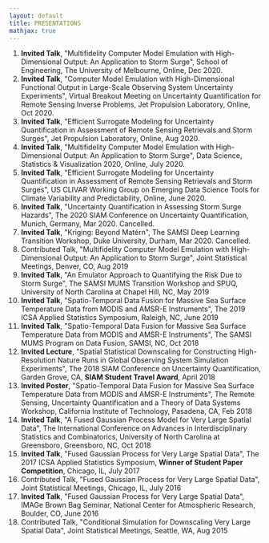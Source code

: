 ```yaml
---
layout: default
title: PRESENTATIONS
mathjax: true
---
```


<p style="line-height: 1.4em;">
<ol> 

<li> <b>Invited Talk</b>, "Multifidelity Computer Model Emulation with High-Dimensional Output: An Application to Storm Surge", School of Engineering, The University of Melbourne, Online,  Dec 2020.
</li>

<li> <b>Invited Talk</b>, "Computer Model Emulation with High-Dimensional Functional Output in Large-Scale Observing System Uncertainty Experiments", Virtual Breakout Meeting on Uncertainty Quantification for Remote Sensing Inverse Problems, Jet Propulsion Laboratory, Online, Oct 2020.
</li>

<li> <b>Invited Talk</b>, "Efficient Surrogate Modeling for Uncertainty Quantification in Assessment of Remote Sensing Retrievals and Storm Surges", Jet Propulsion Laboratory, Online, Aug 2020.
</li>

<li> <b>Invited Talk</b>, "Multifidelity Computer Model Emulation with High-Dimensional Output: An Application to Storm Surge", Data Science, Statistics & Visualization 2020, Online,  July 2020.
</li>

<li> <b>Invited Talk</b>, "Efficient Surrogate Modeling for Uncertainty Quantification in Assessment of Remote Sensing Retrievals and Storm Surges", US CLIVAR Working Group on Emerging Data Science Tools for Climate Variability and Predictability, Online, June 2020.
</li>

<li> <b>Invited Talk</b>, "Uncertainty Quantification in Assessing Storm Surge Hazards",  The 2020 SIAM Conference on Uncertainty Quantification, Munich, Germany, Mar 2020. Cancelled. </li> 

<li> <b> Invited Talk</b>, "Kriging: Beyond Matérn", The SAMSI Deep Learning Transition Workshop, Duke University, Durham, Mar 2020. Cancelled. </li> 
<!--
<li> <b> Invited Talk</b>, "Kriging: Beyond Matérn", Department of Statistics, Virginia Tech, Blacksburg, VA, Jan 2020. </li> -->
<!--
<li> <b> Invited Talk</b>, "Kriging: Beyond Matérn", Department of Statistics, University of Wisconsin-Madison, Madison, WI, Jan 2020. </li> -->
<!--
<li> <b> Invited Talk</b>, "Kriging: Beyond Matérn", School of Mathematical and Statistical Sciences, Arizona State University, AZ, Jan 2020. </li> 
-->
<li>  Contributed Talk, "Multifidelity Computer Model Emulation with High-Dimensional Output: An Application to Storm Surge", Joint Statistical Meetings, Denver, CO,  Aug 2019  </li> 
   
<li> <b>Invited Talk</b>, "An Emulator Approach to Quantifying the Risk Due to Storm Surge", The SAMSI MUMS Transition Workshop and SPUQ, University of North Carolina at Chapel Hill, NC, May 2019 </li>
  
<li> <b>Invited Talk</b>, "Spatio-Temporal Data Fusion for Massive Sea Surface Temperature Data from MODIS and AMSR-E Instruments", The 2019 ICSA Applied Statistics Symposium, Raleigh, NC, June 2019 </li>
  
<li> <b>Invited Talk</b>, "Spatio-Temporal Data Fusion for Massive Sea Surface Temperature Data from MODIS and AMSR-E Instruments", The SAMSI MUMS Program on Data Fusion, SAMSI, NC, Oct 2018 </li>

<li> <b> Invited Lecture</b>, "Spatial Statistical Downscaling for Constructing High-Resolution Nature Runs in Global Observing System Simulation Experiments", The 2018 SIAM Conference on Uncertainty Quantification, Garden Grove, CA, <b>SIAM Student Travel Award</b>, April 2018 </li>
  
<li> <b>Invited Poster</b>, "Spatio-Temporal Data Fusion for Massive Sea Surface Temperature Data from MODIS and AMSR-E Instruments", The Remote Sensing, Uncertainty Quantification and a Theory of Data Systems Workshop, California Institute of Technology, Pasadena, CA,  Feb 2018 </li>
   
<li> <b>Invited Talk</b>, "A Fused Gaussian Process Model for Very Large Spatial Data", The International Conference on Advances in Interdisciplinary Statistics and Combinatorics, University of North Carolina at Greensboro, Greensboro, NC,  Oct 2018 </li>
   
<li> <b>Invited Talk</b>, "Fused Gaussian Process for Very Large Spatial Data", The 2017 ICSA Applied Statistics Symposium, <b>Winner of Student Paper Competition</b>, Chicago, IL, July 2017 </li>
   
<li> Contributed Talk, "Fused Gaussian Process for Very Large Spatial Data", Joint Statistical Meetings, Chicago, IL, July 2016 </li>
    
<li> <b>Invited Talk</b>, "Fused Gaussian Process for Very Large Spatial Data", IMAGe Brown Bag Seminar, National Center for Atmospheric Research, Boulder, CO,  June 2016 </li>

<li> Contributed Talk, "Conditional Simulation for Downscaling Very Large Spatial Data", Joint Statistical Meetings, Seattle, WA, Aug 2015 </li> 
    
    
</ol>

</p>
